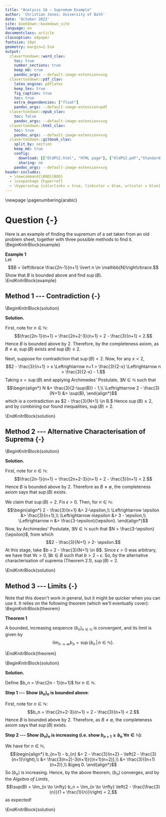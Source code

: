 ```yaml
---
title: "Analysis 1A — Supremum Example"
author: 'Christian Jones: University of Bath'
date: 'October 2022'
site: bookdown::bookdown_site
language: en
documentclass: article
classoption: a4paper
fontsize: 10pt
geometry: margin=2.5cm
output:
  clavertondown::word_clav:
    toc: true
    number_sections: true
    keep_md: true
    pandoc_args: --default-image-extension=svg
  clavertondown::pdf_clav:
    latex_engine: pdflatex
    keep_tex: true
    fig_caption: true
    toc: true
    extra_dependencies: ["float"]
    pandoc_args: --default-image-extension=pdf
  clavertondown::epub_clav:
    toc: false
    pandoc_args: --default-image-extension=svg
  clavertondown::html_clav:
    toc: true
    pandoc_args: --default-image-extension=svg
  clavertondown::gitbook_clav:
    split_by: section
    keep_md: true
    config:
      download: [["OldPS2.html", "HTML page"], ["OldPS2.pdf","Standard print PDF"], ["OldPS2Clear.pdf","Clear print PDF"], ["OldPS2Large.pdf","Large print PDF"], ["OldPS2.docx","Accessible Word document"], ["OldPS2.epub","Accessible EPub book" ]]
      sharing: no
    pandoc_args: --default-image-extension=svg
header-includes:
  - \newcommand{\BOO}{BOO}
  - \usepackage {hyperref}
  - \hypersetup {colorlinks = true, linkcolor = blue, urlcolor = blue}
---
```

<!-- This is needed since I am working with svg files from mathcha.io. It converts the graphics files to something that can be used in the pdf files. Code taken from https://stackoverflow.com/questions/50165404/how-to-make-a-pdf-using-bookdown-including-svg-images/56044642#56044642 -->

\newpage
\pagenumbering{arabic}

# Question {-}
Here is an example of finding the supremum of a set taken from an old problem sheet, together with three possible methods to find it.
\BeginKnitrBlock{example}<div class="bookdown-example" custom-style="ExampleStyle" id="exm:ex1"><span class="exm:ex1" custom-style="NameStyle"><strong><span id="exm:ex1"></span>Example 1  </strong></span><div>Let $$B = \left\lbrace \frac{2n-1}{n+1} \lvert n \in \mathbb{N}\right\rbrace.$$ Show that $B$ is bounded above and find $\sup(B).$</div></div>\EndKnitrBlock{example}

## Method 1 --- Contradiction {-}
\BeginKnitrBlock{solution}<div class="bookdown-solution" custom-style="ProofStyle"><span class="solution" custom-style="NameStyle"><strong>Solution. </strong></span> <p>First, note for $n\in\mathbb{N}$: $$\frac{2n-1}{n+1} = \frac{2n+2-3}{n+1} = 2 - \frac{3}{n+1} < 2.$$ Hence $B$ is bounded above by $2$. Therefore, by the completeness axiom, as $B \neq \emptyset,$ $\sup(B)$ exists and $\sup(B) \leq 2.$

Next, suppose for contradiction that $\sup(B) < 2$. Now, for any $x < 2,$ $$2 - \frac{3}{n+1} > x \Leftrightarrow n+1 > \frac{3}{2-x} \Leftrightarrow n > \frac{3}{2-x} - 1.$$ Taking $x = \sup(B)$ and applying Archimedes\' Postulate, $\exists N \in \mathbb{N}$ such that
$$\begin{align*}
N &> \frac{3}{2-\sup(B)} - 1,\\
\Leftrightarrow 2 - \frac{3}{N+1} &> \sup(B),
\end{align*}$$
which is a contradiction as $2 - \frac{3}{N+1} \in B.$ Hence $\sup(B) \geq 2$, and by combining our found inequalities, $\sup(B)=2$.</p></div>\EndKnitrBlock{solution}

## Method 2 --- Alternative Characterisation of Suprema {-}

\BeginKnitrBlock{solution}<div class="bookdown-solution" custom-style="ProofStyle"><span class="solution" custom-style="NameStyle"><strong>Solution. </strong></span> <p>First, note for $n\in\mathbb{N}$: $$\frac{2n-1}{n+1} = \frac{2n+2-3}{n+1} = 2 - \frac{3}{n+1} < 2.$$ Hence $B$ is bounded above by $2$. Therefore as $B \neq \emptyset,$ the completeness axiom says that $\sup(B)$ exists.

We claim that $\sup(B) = 2.$ Fix $\epsilon > 0.$ Then, for $n \in \mathbb{N}:$
$$\begin{align*}
2 - \frac{3}{n+1} &> 2-\epsilon,\\
\Leftrightarrow \epsilon &> \frac{3}{n+1},\\
\Leftrightarrow n\epsilon &> 3 - \epsilon,\\
\Leftrightarrow n &> \frac{3-\epsilon}{\epsilon}.
\end{align*}$$
Now, by Archimedes\' Postulate, $\exists N \in \mathbb{N}$ such that $N > \frac{3-\epsilon}{\epsilon}$, from which $$2 - \frac{3}{N+1} > 2- \epsilon.$$ At this stage, take $b = 2 - \frac{3}{N+1} \in B$. Since $\epsilon > 0$ was arbitrary, we have that $\forall \epsilon > 0, \exists b \in B$ such that $b > 2-\epsilon.$ So, by the alternative characterisation of suprema (Theorem 2.1), $\sup(B) = 2.$</p></div>\EndKnitrBlock{solution}

## Method 3 --- Limits {-}
Note that this doesn't work in general, but it might be quicker when you can use it. It relies on the following theorem (which we'll eventually cover):
\BeginKnitrBlock{theorem}<div class="bookdown-theorem" custom-style="TheoremStyleUpright" id="thm:thm1"><span class="thm:thm1" custom-style="NameStyle"><strong><span id="thm:thm1"></span>Theorem 1  </strong></span><p>A bounded, increasing sequence $(b_n)_{n \in \mathbb{N}}$ is convergent, and its limit is given by $$\lim_{n \to \infty} b_n = \sup\lbrace b_n \,\lvert\, n \in \mathbb{N} \rbrace.$$</p></div>\EndKnitrBlock{theorem}

\BeginKnitrBlock{solution}<div class="bookdown-solution" custom-style="ProofStyle"><span class="solution" custom-style="NameStyle"><strong>Solution. </strong></span> <p>Define $b_n = \frac{2n - 1}{n+1}$ for $n \in \mathbb{N}$.

**Step 1 --- Show $(b_n)_n$ is bounded above**:
  
First, note for $n\in\mathbb{N}$: $$b_n = \frac{2n+2-3}{n+1} = 2 - \frac{3}{n+1} < 2.$$ Hence $B$ is bounded above by $2$. Therefore, as $B \neq \emptyset,$ the completeness axiom says that $\sup(B)$ exists.

**Step 2 --- Show $(b_n)_n$ is increasing (i.e. show $b_{n+1} \geq b_n \; \forall n \in \mathbb{N}$)**:
  
We have for $n \in \mathbb{N}$,
$$\begin{align*}
b_{n+1} - b_{n} &= 2 - \frac{3}{n+2} - \left(2 - \frac{3}{n+1}\right),\\
&= \frac{3(n+2)-3(n+1)}{(n+1)(n+2)},\\
&= \frac{3}{(n+1)(n+2)},\\
&\geq 0.
\end{align*}$$
So $(b_n)$ is increasing. Hence, by the above theorem, $(b_n)$ converges, and by the *Algebra of Limits*, $$\sup(B) = \lim_{n \to \infty} b_n = \lim_{n \to \infty} \left(2 - \frac{\frac{3}{n}}{1 + \frac{1}{n}}\right) = 2,$$
as expected!</p></div>\EndKnitrBlock{solution}

<!--chapter:end:index.Rmd-->

